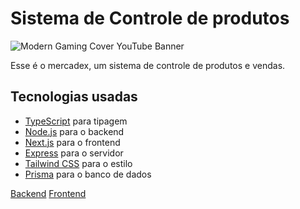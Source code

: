 ﻿# Sistema de Controle de produtos 
![Modern Gaming Cover YouTube Banner](https://github.com/user-attachments/assets/f54e3b3f-86fa-4042-8ed7-47fbd46b2a7b)

Esse é o mercadex, um sistema de controle de produtos e vendas.

## Tecnologias usadas

- [TypeScript](https://www.typescriptlang.org/) para tipagem
- [Node.js](https://nodejs.org/en/) para o backend
- [Next.js](https://nextjs.org/) para o frontend
- [Express](https://expressjs.com/) para o servidor
- [Tailwind CSS](https://tailwindcss.com/) para o estilo
- [Prisma](https://www.prisma.io/) para o banco de dados


[Backend](https://github.com/DiegoEmanuel/Mercadex-API-e-Client/tree/main/backend)
[Frontend](https://github.com/DiegoEmanuel/Mercadex-API-e-Client/tree/main/frontend)
